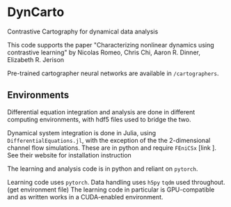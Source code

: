 # DynCarto
Contrastive Cartography for dynamical data analysis

This code supports the paper "Characterizing nonlinear dynamics using contrastive learning" 
by Nicolas Romeo, Chris Chi, Aaron R. Dinner, Elizabeth R. Jerison

Pre-trained cartographer neural networks are available in `/cartographers`.

## Environments

Differential equation integration and analysis are done in different computing environments,
with hdf5 files used to bridge the two.

Dynamical system integration is done in Julia, using `DifferentialEquations.jl`, with the exception of the
the 2-dimensional channel flow simulations. These are in python and require `FEniCSx` [link ]. 
See their website for installation instruction 

The learning and analysis code is in python and reliant on `pytorch`.

Learning code uses `pytorch`. Data handling uses `h5py`  `tqdm` used throughout. (get environment file)
The learning code in particular is GPU-compatible and as written works in a CUDA-enabled environment.




